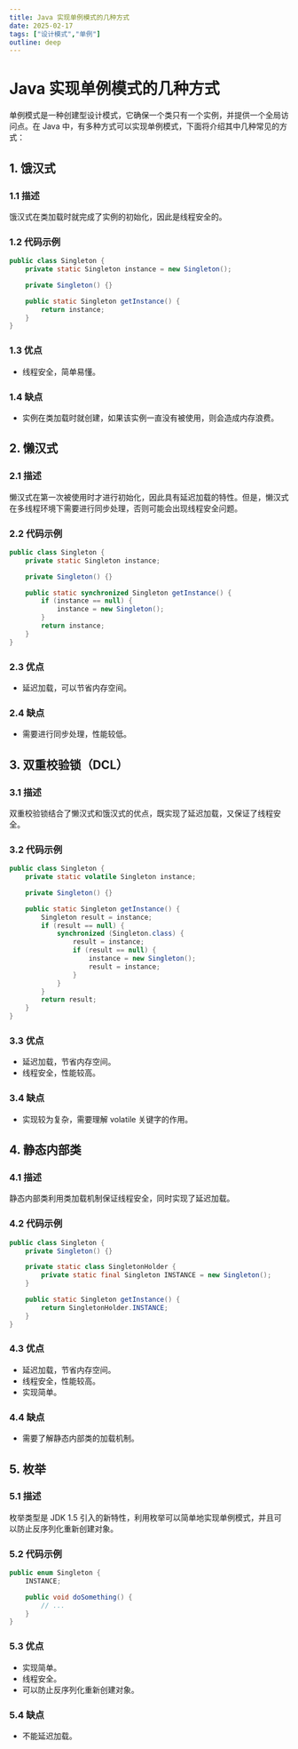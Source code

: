 ```yaml
---
title: Java 实现单例模式的几种方式
date: 2025-02-17
tags: ["设计模式","单例"]
outline: deep
---
```


# Java 实现单例模式的几种方式

<PostMeta /> 

单例模式是一种创建型设计模式，它确保一个类只有一个实例，并提供一个全局访问点。在 Java 中，有多种方式可以实现单例模式，下面将介绍其中几种常见的方式：

## 1. 饿汉式

### 1.1 描述

饿汉式在类加载时就完成了实例的初始化，因此是线程安全的。

### 1.2 代码示例

```java
public class Singleton {
    private static Singleton instance = new Singleton();

    private Singleton() {}

    public static Singleton getInstance() {
        return instance;
    }
}
```

### 1.3 优点

* 线程安全，简单易懂。

### 1.4 缺点

* 实例在类加载时就创建，如果该实例一直没有被使用，则会造成内存浪费。

## 2. 懒汉式

### 2.1 描述

懒汉式在第一次被使用时才进行初始化，因此具有延迟加载的特性。但是，懒汉式在多线程环境下需要进行同步处理，否则可能会出现线程安全问题。

### 2.2 代码示例

```java
public class Singleton {
    private static Singleton instance;

    private Singleton() {}

    public static synchronized Singleton getInstance() {
        if (instance == null) {
            instance = new Singleton();
        }
        return instance;
    }
}
```

### 2.3 优点

* 延迟加载，可以节省内存空间。

### 2.4 缺点

* 需要进行同步处理，性能较低。

## 3. 双重校验锁（DCL）

### 3.1 描述

双重校验锁结合了懒汉式和饿汉式的优点，既实现了延迟加载，又保证了线程安全。

### 3.2 代码示例

```java
public class Singleton {
    private static volatile Singleton instance;

    private Singleton() {}

    public static Singleton getInstance() {
        Singleton result = instance;
        if (result == null) {
            synchronized (Singleton.class) {
                result = instance;
                if (result == null) {
                    instance = new Singleton();
                    result = instance;
                }
            }
        }
        return result;
    }
}
```

### 3.3 优点

* 延迟加载，节省内存空间。
* 线程安全，性能较高。

### 3.4 缺点

* 实现较为复杂，需要理解 volatile 关键字的作用。

## 4. 静态内部类

### 4.1 描述

静态内部类利用类加载机制保证线程安全，同时实现了延迟加载。

### 4.2 代码示例

```java
public class Singleton {
    private Singleton() {}

    private static class SingletonHolder {
        private static final Singleton INSTANCE = new Singleton();
    }

    public static Singleton getInstance() {
        return SingletonHolder.INSTANCE;
    }
}
```

### 4.3 优点

* 延迟加载，节省内存空间。
* 线程安全，性能较高。
* 实现简单。

### 4.4 缺点

* 需要了解静态内部类的加载机制。

## 5. 枚举

### 5.1 描述

枚举类型是 JDK 1.5 引入的新特性，利用枚举可以简单地实现单例模式，并且可以防止反序列化重新创建对象。

### 5.2 代码示例

```java
public enum Singleton {
    INSTANCE;

    public void doSomething() {
        // ...
    }
}
```

### 5.3 优点

* 实现简单。
* 线程安全。
* 可以防止反序列化重新创建对象。

### 5.4 缺点

* 不能延迟加载。

<PostNav />                                                                                                                                                                                                                                                                                                                                                                                                                                                                                                                                                                                                                                                                                                                                                                                                                                                                                                                                                                                                                                                                                                                                                                                                                                                                                                                                                                                                                                                                                                                                                                                                                                                                                                                                                                                                                                                                                                                                                                                                                                                                                                                                                                                                                                                                                                                                                                                                                                                                                                                                                                                                                                                                                                                                                                                                                                                                                                                                                                                                                                                                                                                                                                                                                                                                                                                                                                                                                                                                                                                                                                                                                                                                                                                                                                                                                                                                                                                                                                                                                                                                                                                                                                                                                                                                                                                                                                                                                                                                                                                                                                                                                                                                                                                                                                                                                                                                                                                                                                                                                                                                                                                                                                                                                                                                                                                                                                                                                                                                                                                                                                                                                                                                                                                                                                                                                                                                                                                                                                                                                                                                                                                                                                                                                                                                                                                                                                                                                                                                                                                                                                                                                                                                                                                                                                                                                                                                                                                                                                                                                                                                                                                                                                                                                                                                                                                                                                                                                                                                                                                                                                                                                                                                                                                                                                                                                                                                                                                                                                                                                                                                                                                                                                                                                                                                                                                                                                                                                                                                                                                                                                                                                                                                                                                                                                                                                                                                                                                                                                                                                                                                                                                                                                                                                                                                                                                                                                                                                                                                                                                                                                                                                                                                                                                                                                                                                                                                                                                                                                                                                                                                                                                                                                                                                                                                                                                                                                                                                                                                                                                                                                                                                                                                                                                                                                                                                                                                                                                                                                                                                                                                                                                                                                                                                                                                                                                                                                                                                                                                                                                                                                                                                                                                                                                                                                                                                                                                                                                                                                                                                                                                                                                                                                                                                                                                                                                                                                                                                                                                                                                                                                                                                                                                                                                                                                                                                                                                                                                                                                                                                                                                                                                                                                                                                                                                                                                                                                                                                                                                                                                                                                                                                                                                                                                                                                                                                                                                                                                                                                                                                                                                                                                                                                                                                                                                                                                                                                                                                                                                                                                                                                                                                                                                                                                                                                                                                                                                                                                                                                                                                                                                                                                                                                                                                                                                                                                                                                                                                                                                                                                                                                                                                                                                                                                                                                                                                                                                                                                                                                                                                                                                                                                                                                                                                                                                                                                                                                                                                                                                                                                                                                                                                                                                                                                                                                                                                                                                                                                                                                                                                                                                                                                                                                                                                                                                                                                                                                                                                                                                                                                                                                                                                                                                                                                                                                                                                                                                                                                                                                                                                                                                                                                                                                                                                                                                                                                                                                                                                                                                                                                                                                                                                                                                                                                                                                                                                                                                                                                                                                                                                                                                                                                                                                                                                                                                                                                                                                                                                                                                                                                                                                                                                                                                                                                                                                                                                                                                                                                                                                                                                                                                                                                                                                                                                                                                                                                                                                                                                                                                                                                                                                                                                                                                                                                                                                                                                                                                                                                                                                                                                                                                                                                                                                                                                                                                                                                                                                                                                                                                                                                                                                                                                                                                                                                                                                                                                                                                                                                                                                                                                                                                                                                                                                                                                                                                                                                                                                                                                                                                                                                                                                                                                                                                                                                                                                                                                                                                                                                                                                                                                                                                                                                                                                                                                                                                                                                                                                                                                                                                                                                                                                                                                                                                                                                                                                                                                                                                                                                                                                                                                                                                                                                                                                                                                                                                                                                                                                                                                                                                                                                                                                                                                                                                                                                                                                                                                                                                                                                                                                                                                                                                                                                                                                                                                                                                                                                                                                                                                                                                                                                                                                                                                                                                                                                                                                                                                                                                                                                                                                                                                                                                                                                                                                                                                                                                                                                                                                                                                                                                                                                                                                                                                                                                                                                                                                                                                                                                                                                                                                                                                                                                                                                                                                                                                                                                                                                                                                                                                                                                                                                                                                                                                                                                                                                                                                                                                                                                                                                                                                                                                                                                                                                                                                                                                                                                                                                                                                                                                                                                                                                                                                                                                                                                                                                                                                                                                                                                                                                                                                                                                                                                                                                                                                                                                                                                                                                                                                                                                                                                                                                                                                                                                                                                                                                                                                                                                                                                                                                                                                                                                                                                                                                                                                                                                                                                                                                                                                                                                                                                                                                                                                                                                                                                                                                                                                                                                                                                                                                                                                                                                                                                                                                                                                                                                                                                                                                                                                                                                                                                                                                                                                                                                                                                                                                                                                                                                                                                                                                                                                                                                                                                                                                                                                                                                                                                                  
